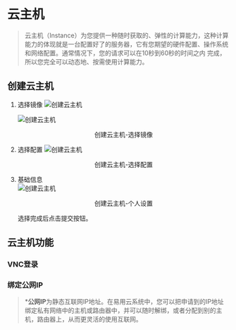 # 云主机


>云主机（Instance）为您提供一种随时获取的、弹性的计算能力，这种计算能力的体现就是一台配置好了的服务器，它有您期望的硬件配置、操作系统和网络配置。通常情况下，您的请求可以在10秒到60秒的时间之内 完成，所以您完全可以动态地、按需使用计算能力。


## 创建云主机


1. 选择镜像
    ![创建云主机](http://h.hiphotos.baidu.com/shitu/pic/item/11385343fbf2b2119c96ffe2cc8065380dd78ee5.jpg)

    ![创建云主机](http://e.hiphotos.baidu.com/shitu/pic/item/b3b7d0a20cf431add77826954d36acaf2fdd98f7.jpg)
    <center>创建云主机-选择镜像</center>

2. 选择配置
    ![创建云主机](http://d.hiphotos.baidu.com/shitu/pic/item/b3fb43166d224f4ac33916bf0ff790529922d1fe.jpg)
    <center>创建云主机-选择配置</center>

3. 基础信息  
    ![创建云主机](http://f.hiphotos.baidu.com/shitu/pic/item/8694a4c27d1ed21b734c4b49ab6eddc450da3f90.jpg)
    <center>创建云主机-个人设置</center>

    选择完成后点击提交按钮。

## 云主机功能

### VNC登录

### 绑定公网IP
>***公网IP**为静态互联网IP地址。在易用云系统中，您可以把申请到的IP地址绑定私有网络中的主机或路由器中，并可以随时解绑，或者分配到别的主机，路由器上，从而更灵活的使用互联网。 